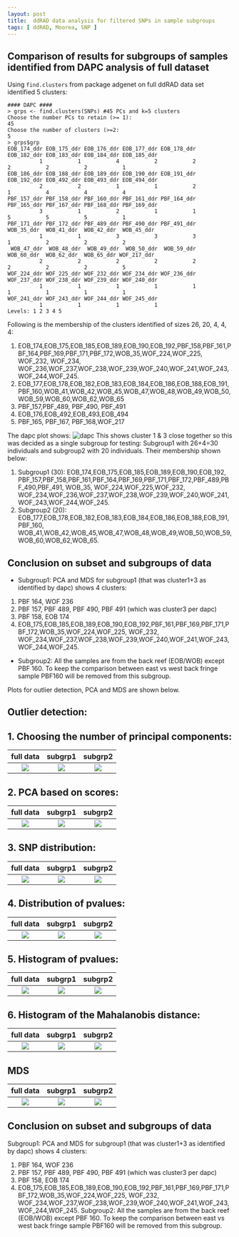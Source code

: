 ```yaml
---
layout: post
title:  ddRAD data analysis for filtered SNPs in sample subgroups
tags: [ ddRAD, Moorea, SNP ]
---
```


## Comparison of results for subgroups of samples identified from DAPC analysis of full dataset 
Using `find.clusters` from package adgenet on full ddRAD data set identified 5 clusters: 

```
#### DAPC ####
> grps <- find.clusters(SNPs) #45 PCs and k=5 clusters
Choose the number PCs to retain (>= 1): 
45
Choose the number of clusters (>=2: 
5
> grps$grp
EOB_174_ddr EOB_175_ddr EOB_176_ddr EOB_177_ddr EOB_178_ddr EOB_182_ddr EOB_183_ddr EOB_184_ddr EOB_185_ddr 
          1           1           4           2           2           2           2           2           1 
EOB_186_ddr EOB_188_ddr EOB_189_ddr EOB_190_ddr EOB_191_ddr EOB_192_ddr EOB_492_ddr EOB_493_ddr EOB_494_ddr 
          2           2           1           1           2           1           4           4           4 
PBF_157_ddr PBF_158_ddr PBF_160_ddr PBF_161_ddr PBF_164_ddr PBF_165_ddr PBF_167_ddr PBF_168_ddr PBF_169_ddr 
          3           1           2           1           1           5           5           5           1 
PBF_171_ddr PBF_172_ddr PBF_489_ddr PBF_490_ddr PBF_491_ddr  WOB_35_ddr  WOB_41_ddr  WOB_42_ddr  WOB_45_ddr 
          1           1           3           3           3           1           2           2           2 
 WOB_47_ddr  WOB_48_ddr  WOB_49_ddr  WOB_50_ddr  WOB_59_ddr  WOB_60_ddr  WOB_62_ddr  WOB_65_ddr WOF_217_ddr 
          2           2           2           2           2           2           2           2           5 
WOF_224_ddr WOF_225_ddr WOF_232_ddr WOF_234_ddr WOF_236_ddr WOF_237_ddr WOF_238_ddr WOF_239_ddr WOF_240_ddr 
          1           1           1           1           1           1           1           1           1 
WOF_241_ddr WOF_243_ddr WOF_244_ddr WOF_245_ddr 
          1           1           1           1 
Levels: 1 2 3 4 5
```
Following is the membership of the clusters identified of sizes 26, 20, 4, 4, 4: 
1. EOB_174,EOB_175,EOB_185,EOB_189,EOB_190,EOB_192,PBF_158,PBF_161,PBF_164,PBF_169,PBF_171,PBF_172,WOB_35,WOF_224,WOF_225, WOF_232, WOF_234, WOF_236,WOF_237,WOF_238,WOF_239,WOF_240,WOF_241,WOF_243,WOF_244,WOF_245.
2. EOB_177,EOB_178,EOB_182,EOB_183,EOB_184,EOB_186,EOB_188,EOB_191,PBF_160,WOB_41,WOB_42,WOB_45,WOB_47,WOB_48,WOB_49,WOB_50,WOB_59,WOB_60,WOB_62,WOB_65
3. PBF_157,PBF_489, PBF_490, PBF_491
4. EOB_176,EOB_492,EOB_493,EOB_494
5. PBF_165, PBF_167, PBF_168,WOF_217

The dapc plot shows: 
![dapc](https://github.com/tejashree1modak/TM_Putnam_Lab_Notebook/blob/master/images/ddRAD_analysis_out/full_data_dapc.png)
This shows cluster 1 & 3 close together so this was decided as a single subgroup for testing: Subgroup1 with 26+4=30 individuals and subgroup2 with 20 individuals. Their membership shown below:
1. Subgroup1 (30): EOB_174,EOB_175,EOB_185,EOB_189,EOB_190,EOB_192, PBF_157,PBF_158,PBF_161,PBF_164,PBF_169,PBF_171,PBF_172,PBF_489,PBF_490,PBF_491, WOB_35, WOF_224,WOF_225,WOF_232, WOF_234,WOF_236,WOF_237,WOF_238,WOF_239,WOF_240,WOF_241,WOF_243,WOF_244,WOF_245.  
2. Subgroup2 (20): EOB_177,EOB_178,EOB_182,EOB_183,EOB_184,EOB_186,EOB_188,EOB_191, PBF_160, WOB_41,WOB_42,WOB_45,WOB_47,WOB_48,WOB_49,WOB_50,WOB_59,WOB_60,WOB_62,WOB_65.

## Conclusion on subset and subgroups of data
- Subgroup1: PCA and MDS for subgroup1 (that was cluster1+3 as identified by dapc) shows 4 clusters: 
1. PBF 164, WOF 236
2. PBF 157, PBF 489, PBF 490, PBF 491 (which was cluster3 per dapc)
3. PBF 158, EOB 174
4. EOB_175,EOB_185,EOB_189,EOB_190,EOB_192,PBF_161,PBF_169,PBF_171,PBF_172,WOB_35,WOF_224,WOF_225, WOF_232, WOF_234,WOF_237,WOF_238,WOF_239,WOF_240,WOF_241,WOF_243,WOF_244,WOF_245.
- Subgroup2: All the samples are from the back reef (EOB/WOB) except PBF 160. To keep the comparison between east vs west back fringe sample PBF160 will be removed from this subgroup.

Plots for outlier detection, PCA and MDS are shown below. 

## Outlier detection: 

## 1. Choosing the number of principal components:

full data | subgrp1| subgrp2 
:-------------------------:|:-------------------------:|:------:
![](https://github.com/tejashree1modak/TM_Putnam_Lab_Notebook/blob/master/images/ddRAD_analysis_out/screeplot.png)  |  ![](https://github.com/tejashree1modak/TM_Putnam_Lab_Notebook/blob/master/images/ddRAD_analysis_out/screeplot_subgrp1.png) | ![](https://github.com/tejashree1modak/TM_Putnam_Lab_Notebook/blob/master/images/ddRAD_analysis_out/screeplot_subgrp2.png)

## 2. PCA based on scores: 

full data | subgrp1| subgrp2 
:-------------------------:|:-------------------------:|:------:
![](https://github.com/tejashree1modak/TM_Putnam_Lab_Notebook/blob/master/images/ddRAD_analysis_out/pca.png)  |  ![](https://github.com/tejashree1modak/TM_Putnam_Lab_Notebook/blob/master/images/ddRAD_analysis_out/pca_subgrp1.png) | ![](https://github.com/tejashree1modak/TM_Putnam_Lab_Notebook/blob/master/images/ddRAD_analysis_out/pca_subgrp2.png)

## 3. SNP distribution:

full data | subgrp1| subgrp2 
:-------------------------:|:-------------------------:|:------:
![](https://github.com/tejashree1modak/TM_Putnam_Lab_Notebook/blob/master/images/ddRAD_analysis_out/manhattan.png)  |  ![](https://github.com/tejashree1modak/TM_Putnam_Lab_Notebook/blob/master/images/ddRAD_analysis_out/manhattan_subgrp1.png) | ![](https://github.com/tejashree1modak/TM_Putnam_Lab_Notebook/blob/master/images/ddRAD_analysis_out/manhattan_subgrp2.png)

## 4. Distribution of pvalues:

full data | subgrp1| subgrp2 
:-------------------------:|:-------------------------:|:------:
![](https://github.com/tejashree1modak/TM_Putnam_Lab_Notebook/blob/master/images/ddRAD_analysis_out/Q-Qplot.png)  |  ![](https://github.com/tejashree1modak/TM_Putnam_Lab_Notebook/blob/master/images/ddRAD_analysis_out/Q-Qplot_subgrp1.png) | ![](https://github.com/tejashree1modak/TM_Putnam_Lab_Notebook/blob/master/images/ddRAD_analysis_out/Q-Qplot_subgrp2.png)

## 5. Histogram of pvalues:

full data | subgrp1| subgrp2 
:-------------------------:|:-------------------------:|:------:
![](https://github.com/tejashree1modak/TM_Putnam_Lab_Notebook/blob/master/images/ddRAD_analysis_out/hist.png)  |  ![](https://github.com/tejashree1modak/TM_Putnam_Lab_Notebook/blob/master/images/ddRAD_analysis_out/hist_subgrp1.png) | ![](https://github.com/tejashree1modak/TM_Putnam_Lab_Notebook/blob/master/images/ddRAD_analysis_out/hist_subgrp2.png)

## 6. Histogram of the Mahalanobis distance:

full data | subgrp1| subgrp2 
:-------------------------:|:-------------------------:|:------:
![](https://github.com/tejashree1modak/TM_Putnam_Lab_Notebook/blob/master/images/ddRAD_analysis_out/statdist.png)  |  ![](https://github.com/tejashree1modak/TM_Putnam_Lab_Notebook/blob/master/images/ddRAD_analysis_out/statdist_subgrp1.png) | ![](https://github.com/tejashree1modak/TM_Putnam_Lab_Notebook/blob/master/images/ddRAD_analysis_out/statdist_subgrp2.png)

## MDS

full data | subgrp1| subgrp2 
:-------------------------:|:-------------------------:|:------:
![](https://github.com/tejashree1modak/TM_Putnam_Lab_Notebook/blob/master/images/ddRAD_analysis_out/MDS.png)  |  ![](https://github.com/tejashree1modak/TM_Putnam_Lab_Notebook/blob/master/images/ddRAD_analysis_out/MDS_subgrp1.png) | ![](https://github.com/tejashree1modak/TM_Putnam_Lab_Notebook/blob/master/images/ddRAD_analysis_out/MDS_subgrp2.png)

## Conclusion on subset and subgroups of data
Subgroup1: PCA and MDS for subgroup1 (that was cluster1+3 as identified by dapc) shows 4 clusters: 
1. PBF 164, WOF 236
2. PBF 157, PBF 489, PBF 490, PBF 491 (which was cluster3 per dapc)
3. PBF 158, EOB 174
4. EOB_175,EOB_185,EOB_189,EOB_190,EOB_192,PBF_161,PBF_169,PBF_171,PBF_172,WOB_35,WOF_224,WOF_225, WOF_232, WOF_234,WOF_237,WOF_238,WOF_239,WOF_240,WOF_241,WOF_243,WOF_244,WOF_245.
Subgroup2: All the samples are from the back reef (EOB/WOB) except PBF 160. To keep the comparison between east vs west back fringe sample PBF160 will be removed from this subgroup.
